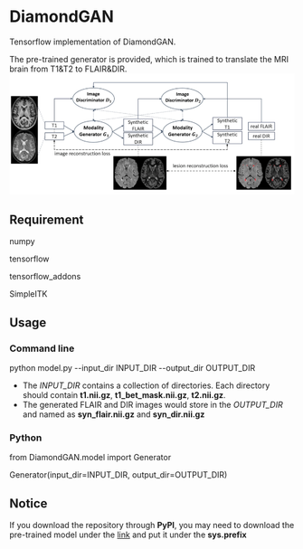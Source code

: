 # DiamondGAN
Tensorflow implementation of DiamondGAN. 

The pre-trained generator is provided, which is trained to translate the MRI brain from T1&amp;T2 to FLAIR&amp;DIR.
![DiamondGAN](https://github.com/dongliangcao/diamondGAN/blob/main/diamondGAN.png)

## Requirement
numpy

tensorflow

tensorflow_addons

SimpleITK

## Usage
### Command line
python model.py --input_dir INPUT_DIR --output_dir OUTPUT_DIR
- The *INPUT_DIR* contains a collection of directories. Each directory should contain **t1.nii.gz**, **t1_bet_mask.nii.gz**, **t2.nii.gz**.
- The generated FLAIR and DIR images would store in the *OUTPUT_DIR* and named as **syn_flair.nii.gz** and **syn_dir.nii.gz**
### Python
from DiamondGAN.model import Generator

Generator(input_dir=INPUT_DIR, output_dir=OUTPUT_DIR)

## Notice
If you download the repository through **PyPI**, you may need to download the pre-trained model under the [link](https://drive.google.com/file/d/1BkBc-_yTabEOf1_HJxNjccV9kdg5Dgu5/view) and put it under the **sys.prefix** 
